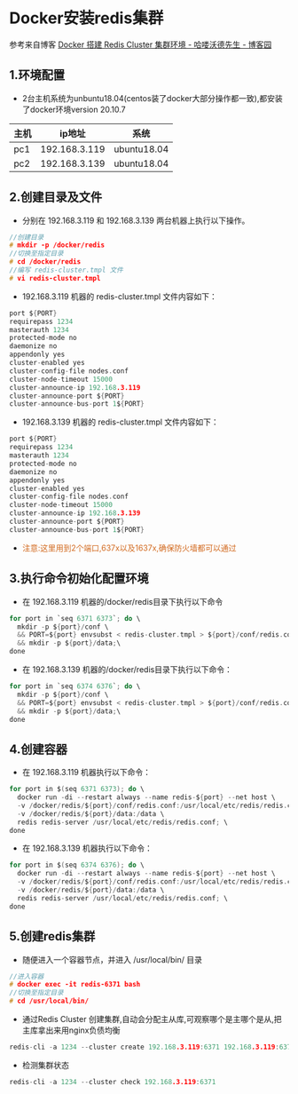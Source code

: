 # Docker安装redis集群
参考来自博客 [Docker 搭建 Redis Cluster 集群环境 - 哈喽沃德先生 - 博客园](https://www.cnblogs.com/mrhelloworld/p/docker12.html)

## 1.环境配置
* 2台主机系统为unbuntu18.04(centos装了docker大部分操作都一致),都安装了docker环境version 20.10.7

|主机 | ip地址 | 系统|
|-|-|-|
|pc1|192.168.3.119|ubuntu18.04|
|pc2|192.168.3.139|ubuntu18.04|

## 2.创建目录及文件
* 分别在 192.168.3.119 和 192.168.3.139 两台机器上执行以下操作。
~~~c
//创建目录
# mkdir -p /docker/redis
//切换至指定目录
# cd /docker/redis
//编写 redis-cluster.tmpl 文件
# vi redis-cluster.tmpl
~~~
* 192.168.3.119 机器的 redis-cluster.tmpl 文件内容如下：
~~~c
port ${PORT}
requirepass 1234
masterauth 1234
protected-mode no
daemonize no
appendonly yes
cluster-enabled yes
cluster-config-file nodes.conf
cluster-node-timeout 15000
cluster-announce-ip 192.168.3.119
cluster-announce-port ${PORT}
cluster-announce-bus-port 1${PORT}
~~~
* 192.168.3.139 机器的 redis-cluster.tmpl 文件内容如下：
~~~c
port ${PORT}
requirepass 1234
masterauth 1234
protected-mode no
daemonize no
appendonly yes
cluster-enabled yes
cluster-config-file nodes.conf
cluster-node-timeout 15000
cluster-announce-ip 192.168.3.139
cluster-announce-port ${PORT}
cluster-announce-bus-port 1${PORT}
~~~
* <font color=#D2691E>注意:这里用到2个端口,637x以及1637x,确保防火墙都可以通过 </font>

## 3.执行命令初始化配置环境
* 在 192.168.3.119 机器的/docker/redis目录下执行以下命令
~~~c
for port in `seq 6371 6373`; do \
  mkdir -p ${port}/conf \
  && PORT=${port} envsubst < redis-cluster.tmpl > ${port}/conf/redis.conf \
  && mkdir -p ${port}/data;\
done
~~~
* 在 192.168.3.139 机器的/docker/redis目录下执行以下命令：
~~~c
for port in `seq 6374 6376`; do \
  mkdir -p ${port}/conf \
  && PORT=${port} envsubst < redis-cluster.tmpl > ${port}/conf/redis.conf \
  && mkdir -p ${port}/data;\
done
~~~

## 4.创建容器
* 在 192.168.3.119 机器执行以下命令：
~~~c
for port in $(seq 6371 6373); do \
  docker run -di --restart always --name redis-${port} --net host \
  -v /docker/redis/${port}/conf/redis.conf:/usr/local/etc/redis/redis.conf \
  -v /docker/redis/${port}/data:/data \
  redis redis-server /usr/local/etc/redis/redis.conf; \
done
~~~
* 在 192.168.3.139 机器执行以下命令：
~~~c
for port in $(seq 6374 6376); do \
  docker run -di --restart always --name redis-${port} --net host \
  -v /docker/redis/${port}/conf/redis.conf:/usr/local/etc/redis/redis.conf \
  -v /docker/redis/${port}/data:/data \
  redis redis-server /usr/local/etc/redis/redis.conf; \
done
~~~
## 5.创建redis集群
* 随便进入一个容器节点，并进入 /usr/local/bin/ 目录
~~~c
//进入容器
# docker exec -it redis-6371 bash
//切换至指定目录
# cd /usr/local/bin/
~~~
* 通过Redis Cluster 创建集群,自动会分配主从库,可观察哪个是主哪个是从,把主库拿出来用nginx负债均衡
~~~c
redis-cli -a 1234 --cluster create 192.168.3.119:6371 192.168.3.119:6372 192.168.3.119:6373 192.168.3.139:6374 192.168.3.139:6375 192.168.3.139:6376 --cluster-replicas 1
~~~
* 检测集群状态
~~~c
redis-cli -a 1234 --cluster check 192.168.3.119:6371
~~~